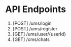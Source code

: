 # API Endpoints

1. [POST] /ums/login
2. [POST] /ums/register
3. [GET] /ums/user/{userId}
4. [GET] /cms/chats